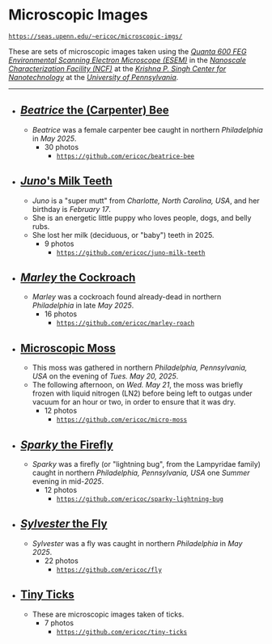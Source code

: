 
# Microscopic Images

[`https://seas.upenn.edu/~ericoc/microscopic-imgs/`](https://seas.upenn.edu/~ericoc/microscopic-imgs/)

These are sets of microscopic images taken using the [_Quanta 600 FEG Environmental Scanning Electron Microscope (ESEM)_](https://www.nano.upenn.edu/equipment/quanta-600-feg-esem/)
in the [_Nanoscale Characterization Facility (NCF)_](https://www.nano.upenn.edu/resources/nanoscale-characterization/)
at the [_Krishna P. Singh Center for Nanotechnology_](https://www.nano.upenn.edu/)
at the [_University of Pennsylvania_](https://www.upenn.edu/).

---

- ## [_Beatrice_ the (Carpenter) Bee](https://www.seas.upenn.edu/~ericoc/bee/)
  - _Beatrice_ was a female carpenter bee caught in northern _Philadelphia_ in _May 2025_.
    - 30 photos
      - [`https://github.com/ericoc/beatrice-bee`](https://github.com/ericoc/beatrice-bee)

- ## [_Juno_'s Milk Teeth](https://www.seas.upenn.edu/~ericoc/juno-milk-teeth/)
  - _Juno_ is a "super mutt" from _Charlotte, North Carolina, USA_, and her birthday is _February 17_.
  - She is an energetic little puppy who loves people, dogs, and belly rubs.
  - She lost her milk (deciduous, or "baby") teeth in 2025.
    - 9 photos
      - [`https://github.com/ericoc/juno-milk-teeth`](https://github.com/ericoc/juno-milk-teeth)

- ## [_Marley_ the Cockroach](https://www.seas.upenn.edu/~ericoc/roach/)
  - _Marley_ was a cockroach found already-dead in northern _Philadelphia_ in late _May 2025_.
    - 16 photos
      - [`https://github.com/ericoc/marley-roach`](https://github.com/ericoc/marley-roach)

- ## [Microscopic Moss](https://www.seas.upenn.edu/~ericoc/moss/)
  - This moss was gathered in northern _Philadelphia, Pennsylvania, USA_ on the evening of _Tues. May 20, 2025_.
  - The following afternoon, on _Wed. May 21_, the moss was briefly frozen with liquid nitrogen (LN2) before being left to outgas under vacuum for an hour or two, in order to ensure that it was dry.
    - 12 photos
      - [`https://github.com/ericoc/micro-moss`](https://github.com/ericoc/micro-moss)

- ## [_Sparky_ the Firefly](https://www.seas.upenn.edu/~ericoc/sparky/)
  - _Sparky_ was a firefly (or "lightning bug", from the Lampyridae family) caught in northern _Philadelphia, Pennsylvania, USA_ one _Summer_ evening in mid-_2025_.
    - 12 photos
      - [`https://github.com/ericoc/sparky-lightning-bug`](https://github.com/ericoc/sparky-lightning-bug)

- ## [_Sylvester_ the Fly](https://www.seas.upenn.edu/~ericoc/fly/)
  - _Sylvester_ was a fly was caught in northern _Philadelphia_ in _May 2025_.
    - 22 photos
      - [`https://github.com/ericoc/fly`](https://github.com/ericoc/fly)

- ## [Tiny Ticks](https://www.seas.upenn.edu/~ericoc/ticks/)
  - These are microscopic images taken of ticks.
    - 7 photos
      - [`https://github.com/ericoc/tiny-ticks`](https://github.com/ericoc/tiny-ticks)
